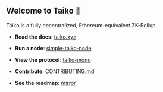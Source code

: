 <!--

**Here are some ideas to get you started:**

🙋‍♀️ A short introduction - what is your organization all about?
🌈 Contribution guidelines - how can the community get involved?
👩‍💻 Useful resources - where can the community find your docs? Is there anything else the community should know?
🍿 Fun facts - what does your team eat for breakfast?
🧙 Remember, you can do mighty things with the power of [Markdown](https://docs.github.com/github/writing-on-github/getting-started-with-writing-and-formatting-on-github/basic-writing-and-formatting-syntax)
-->

## Welcome to Taiko :drum:

Taiko is a fully decentralized, Ethereum-equivalent ZK-Rollup. 

- **Read the docs**: [taiko.xyz](https://taiko.xyz)

- **Run a node**: [simple-taiko-node](https://github.com/taikoxyz/simple-taiko-node)

- **View the protocol**: [taiko-mono](https://github.com/taikoxyz/taiko-mono/tree/main/packages/protocol)

- **Contribute**: [CONTRIBUTING.md](https://github.com/taikoxyz/taiko-mono/blob/main/CONTRIBUTING.md)

- **See the roadmap**: [mirror](https://mirror.xyz/labs.taiko.eth/NfYQFzzkcEIy3jU9PTBo-nem2HlNiZre-3WwLnbGnwQ)
